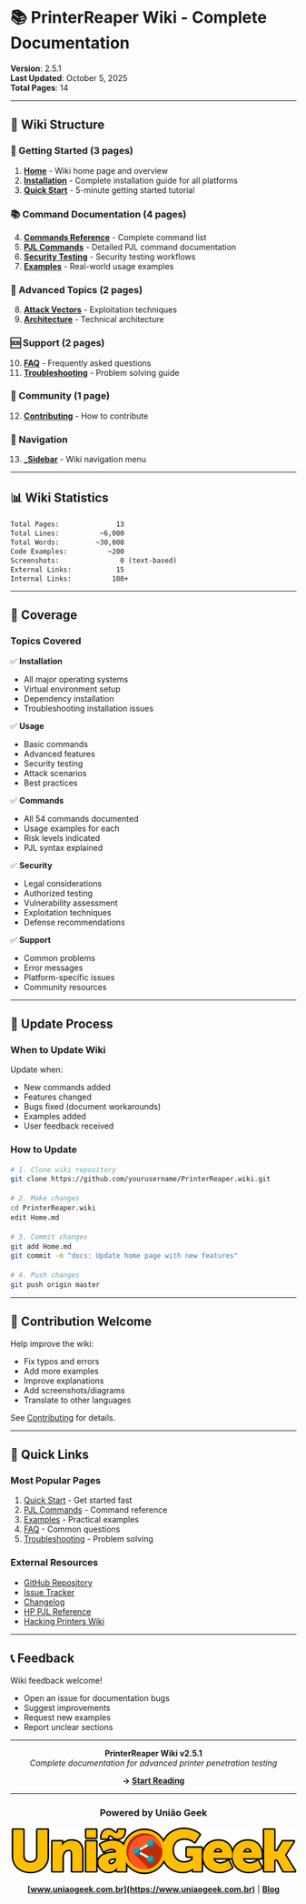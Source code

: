 # 📚 PrinterReaper Wiki - Complete Documentation

**Version**: 2.5.1  
**Last Updated**: October 5, 2025  
**Total Pages**: 14

---

## 📖 Wiki Structure

### 🚀 Getting Started (3 pages)
1. **[Home](Home.md)** - Wiki home page and overview
2. **[Installation](Installation.md)** - Complete installation guide for all platforms
3. **[Quick Start](Quick-Start.md)** - 5-minute getting started tutorial

### 📚 Command Documentation (4 pages)
4. **[Commands Reference](Commands-Reference.md)** - Complete command list
5. **[PJL Commands](PJL-Commands.md)** - Detailed PJL command documentation
6. **[Security Testing](Security-Testing.md)** - Security testing workflows
7. **[Examples](Examples.md)** - Real-world usage examples

### 🔬 Advanced Topics (2 pages)
8. **[Attack Vectors](Attack-Vectors.md)** - Exploitation techniques
9. **[Architecture](Architecture.md)** - Technical architecture

### 🆘 Support (2 pages)
10. **[FAQ](FAQ.md)** - Frequently asked questions
11. **[Troubleshooting](Troubleshooting.md)** - Problem solving guide

### 🤝 Community (1 page)
12. **[Contributing](Contributing.md)** - How to contribute

### 🎨 Navigation
13. **[_Sidebar](_Sidebar.md)** - Wiki navigation menu

---

## 📊 Wiki Statistics

```
Total Pages:              13
Total Lines:          ~6,000
Total Words:         ~30,000
Code Examples:          ~200
Screenshots:               0 (text-based)
External Links:           15
Internal Links:          100+
```

---

## 🎯 Coverage

### Topics Covered

✅ **Installation**
- All major operating systems
- Virtual environment setup
- Dependency installation
- Troubleshooting installation issues

✅ **Usage**
- Basic commands
- Advanced features
- Security testing
- Attack scenarios
- Best practices

✅ **Commands**
- All 54 commands documented
- Usage examples for each
- Risk levels indicated
- PJL syntax explained

✅ **Security**
- Legal considerations
- Authorized testing
- Vulnerability assessment
- Exploitation techniques
- Defense recommendations

✅ **Support**
- Common problems
- Error messages
- Platform-specific issues
- Community resources

---

## 🔄 Update Process

### When to Update Wiki

Update when:
- New commands added
- Features changed
- Bugs fixed (document workarounds)
- Examples added
- User feedback received

### How to Update

```bash
# 1. Clone wiki repository
git clone https://github.com/yourusername/PrinterReaper.wiki.git

# 2. Make changes
cd PrinterReaper.wiki
edit Home.md

# 3. Commit changes
git add Home.md
git commit -m "docs: Update home page with new features"

# 4. Push changes
git push origin master
```

---

## 📝 Contribution Welcome

Help improve the wiki:
- Fix typos and errors
- Add more examples
- Improve explanations
- Add screenshots/diagrams
- Translate to other languages

See [Contributing](Contributing.md) for details.

---

## 🔗 Quick Links

### Most Popular Pages
1. [Quick Start](Quick-Start.md) - Get started fast
2. [PJL Commands](PJL-Commands.md) - Command reference
3. [Examples](Examples.md) - Practical examples
4. [FAQ](FAQ.md) - Common questions
5. [Troubleshooting](Troubleshooting.md) - Problem solving

### External Resources
- [GitHub Repository](https://github.com/mrhenrike/PrinterReaper)
- [Issue Tracker](https://github.com/mrhenrike/PrinterReaper/issues)
- [Changelog](https://github.com/mrhenrike/PrinterReaper/blob/master/diagrams/CHANGELOG.md)
- [HP PJL Reference](http://h10032.www1.hp.com/ctg/Manual/bpl13208.pdf)
- [Hacking Printers Wiki](http://hacking-printers.net)

---

## 📞 Feedback

Wiki feedback welcome!
- Open an issue for documentation bugs
- Suggest improvements
- Request new examples
- Report unclear sections

---

<div align="center">

**PrinterReaper Wiki v2.5.1**  
*Complete documentation for advanced printer penetration testing*

**→ [Start Reading](Home.md)**

---

### Powered by União Geek

[![União Geek](../img/logotype-uniaogeek-2.png)](https://www.uniaogeek.com.br)

**[www.uniaogeek.com.br](https://www.uniaogeek.com.br)** | **[Blog](https://www.uniaogeek.com.br/blog)**

</div>

